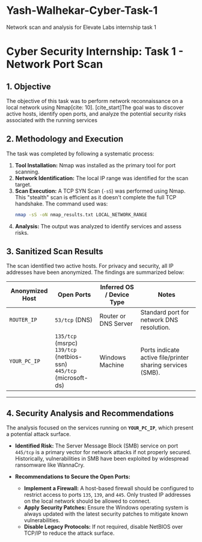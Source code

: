 # Yash-Walhekar-Cyber-Task-1
Network scan and analysis for Elevate Labs internship task 1

# Cyber Security Internship: Task 1 - Network Port Scan

## 1. Objective

The objective of this task was to perform network reconnaissance on a local network using Nmap[cite: 10]. [cite_start]The goal was to discover active hosts, identify open ports, and analyze the potential security risks associated with the running services

## 2. Methodology and Execution

The task was completed by following a systematic process:
1. **Tool Installation:** Nmap was installed as the primary tool for port scanning.
2. **Network Identification:** The local IP range was identified for the scan target.
3. **Scan Execution:** A TCP SYN Scan (`-sS`) was performed using Nmap. This "stealth" scan is efficient as it doesn't complete the full TCP handshake. The command used was:
    ```bash
    nmap -sS -oN nmap_results.txt LOCAL_NETWORK_RANGE
    ```
4. **Analysis:** The output was analyzed to identify services and assess risks.

## 3. Sanitized Scan Results

The scan identified two active hosts. For privacy and security, all IP addresses have been anonymized. The findings are summarized below:

| Anonymized Host | Open Ports                               | Inferred OS / Device Type | Notes                                      |
| --------------- | ---------------------------------------- | ------------------------- | ------------------------------------------ |
| `ROUTER_IP`     | `53/tcp` (DNS)                           | Router or DNS Server      | Standard port for network DNS resolution.  |
| `YOUR_PC_IP`    | `135/tcp` (msrpc) <br> `139/tcp` (netbios-ssn) <br> `445/tcp` (microsoft-ds) | Windows Machine           | Ports indicate active file/printer sharing services (SMB). |

---

## 4. Security Analysis and Recommendations

The analysis focused on the services running on **`YOUR_PC_IP`**, which present a potential attack surface.

* **Identified Risk:** The Server Message Block (SMB) service on port `445/tcp` is a primary vector for network attacks if not properly secured. Historically, vulnerabilities in SMB have been exploited by widespread ransomware like WannaCry.

* **Recommendations to Secure the Open Ports:**
    * **Implement a Firewall:** A host-based firewall should be configured to restrict access to ports `135`, `139`, and `445`. Only trusted IP addresses on the local network should be allowed to connect.
    * **Apply Security Patches:** Ensure the Windows operating system is always updated with the latest security patches to mitigate known vulnerabilities.
    * **Disable Legacy Protocols:** If not required, disable NetBIOS over TCP/IP to reduce the attack surface.
